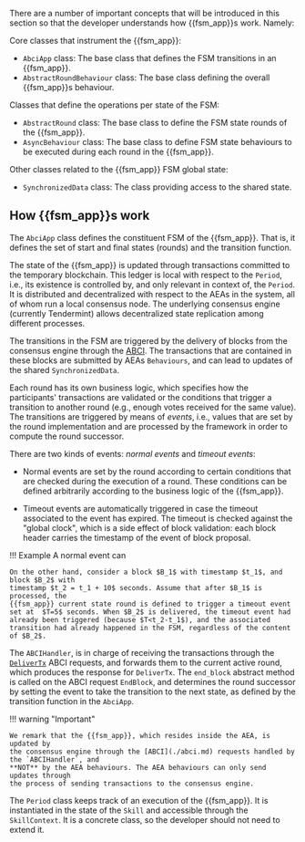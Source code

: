 There are a number of important concepts that will be introduced in this section so that the developer understands how {{fsm_app}}s work. Namely:

Core classes that instrument the {{fsm_app}}:

- `AbciApp` class: The base class that defines the FSM transitions in an {{fsm_app}}.
- `AbstractRoundBehaviour` class: The base class defining the overall {{fsm_app}}s behaviour.

Classes that define the operations per state of the FSM:

- `AbstractRound` class: The base class to define the FSM state rounds of the {{fsm_app}}.
- `AsyncBehaviour` class: The base class to define FSM state behaviours to be executed during each round in the {{fsm_app}}.

Other classes related to the {{fsm_app}} FSM global state:

- `SynchronizedData` class: The class providing
access to the shared state.



## How {{fsm_app}}s work

The `AbciApp` class defines the constituent FSM of the {{fsm_app}}. That is, it defines the set of start and final states (rounds) and the transition function.
<!-- We call _round_ a state in an ABCIApp, and _period_ an execution of the `ABCIApp`. -->

The state of the {{fsm_app}} is updated through
transactions committed to the temporary blockchain.
This ledger is local with respect to the `Period`, i.e., its
existence is controlled by, and only relevant in context of, the `Period`. It is
distributed and decentralized with respect to the AEAs in the system, all of
whom run a local consensus node. The underlying consensus engine (currently
Tendermint) allows decentralized state replication among different processes.

The transitions in the FSM are triggered by the delivery of blocks from the
consensus engine through the [ABCI](./abci.md). The transactions that are  contained in these blocks are submitted by AEAs `Behaviours`, and can lead to updates of the shared `SynchronizedData`.

Each round has its own business logic, which specifies how the participants'
transactions are validated or the conditions that trigger a transition to
another round (e.g., enough votes received for the same value). The transitions
are triggered by means of _events_, i.e., values that are set by the round
implementation and are processed by the framework in order to compute the round
successor.

There are two kinds of events: _normal events_ and _timeout events_:

- Normal events are set by the round according to certain conditions that are checked during the execution of a round. These conditions can be defined arbitrarily according to the business logic of the {{fsm_app}}.

- Timeout events are automatically triggered in case the timeout associated to
the event has expired. The timeout is checked against the "global clock", which
is a side effect of block validation: each block header carries the timestamp of the event of block proposal.

!!! Example
    A normal event can

    On the other hand, consider a block $B_1$ with timestamp $t_1$, and block $B_2$ with
    timestamp $t_2 = t_1 + 10$ seconds. Assume that after $B_1$ is processed, the
    {{fsm_app}} current state round is defined to trigger a timeout event set at  $T=5$ seconds. When $B_2$ is delivered, the timeout event had already been triggered (because $T<t_2-t_1$), and the associated transition had already happened in the FSM, regardless of the content of $B_2$.

The `ABCIHandler`, is in charge of receiving the transactions through the
[`DeliverTx`](https://github.com/cometbft/cometbft/blob/main/spec/abci/abci.md#delivertx)
ABCI requests, and forwards them to the current active round, which produces the
response for `DeliverTx`. The `end_block` abstract method is called on the ABCI request `EndBlock`, and determines the round successor by setting the event to
take the transition to the next state, as defined by the transition function in the `AbciApp`.

!!! warning "Important"

    We remark that the {{fsm_app}}, which resides inside the AEA, is updated by
    the consensus engine through the [ABCI](./abci.md) requests handled by the `ABCIHandler`, and
    **NOT** by the AEA behaviours. The AEA behaviours can only send updates through
    the process of sending transactions to the consensus engine.

The `Period` class keeps track of an execution of the {{fsm_app}}. It is
instantiated in the state of the `Skill` and accessible through the `SkillContext`.
It is a concrete class, so the developer should not need to extend it.
